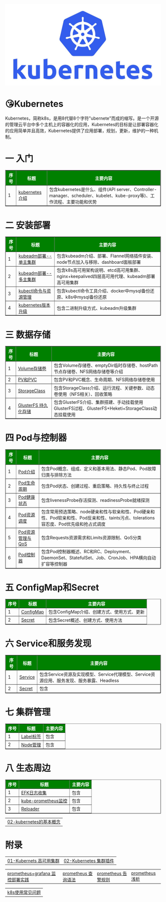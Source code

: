![img](assets/k8s-logo.jpeg)



# 😘Kubernetes

​		Kubernetes，简称k8s，是用8代替8个字符"ubernete"而成的缩写。是一个开源的管理云平台中多个主机上的容器化的应用，Kubernetes的目标是让部署容器化的应用简单并且高效，Kubernetes提供了应用部署，规划，更新，维护的一种机制。



# 一 入门

<table cellpadding="2" border="1">
   <tbody>
    <tr> 
     <th bgcolor="green"><font face="微软雅黑" color="white">序号</font></th>
     <th bgcolor="green"><font face="微软雅黑" color="white">标题</font></th>
     <th bgcolor="green"><font face="微软雅黑" color="white">主要内容</font></th>
    </tr>
    <tr>
     <td>1</td>
     <td><a href="概念介绍/kubernetes介绍.md">kubernetes介绍</a></td>
     <td>包含kubernetes是什么、组件(API server、Controller-manager、scheduler、kubelet、kube-proxy等)、工作流程、主要功能和优势</td>
     </tr>
   </tbody>
</table>


# 二 安装部署

<table cellpadding="2" border="1">
   <tbody>
    <tr> 
     <th bgcolor="green"><font face="微软雅黑" color="white">序号</font></th>
     <th bgcolor="green"><font face="微软雅黑" color="white">标题</font></th>
     <th bgcolor="green"><font face="微软雅黑" color="white">主要内容</font></th>
    </tr>
    <tr> 
     <td>1</td> 
     <td><a href="安装部署/kubeadm部署--单主集群.md">kubeadm部署--单主集群</a></td> 
     <td>包含kubeadm介绍、部署、Flannel网络插件安装、node节点加入与移除、dashboard面板部署</td> 
     </tr>
    <tr> 
     <td>2</td> 
     <td><a href="安装部署/kubeadm部署--多主集群.md">kubeadm部署--多主集群</a></td> 
     <td>包含k8s高可用架构说明、etcd高可用集群、nginx+keepalived四层高可用代理、kubeadm部署高可用集群</td> 
    </tr>
    <tr> 
     <td>3</td> 
     <td><a href="安装部署/kubectl命令与资源管理.md">kubectl命令与资源管理</a></td> 
     <td>包含kubectl命令工具介绍、docker中mysql备份还原、k8s中mysql备份还原</td> 
    </tr>
    <tr> 
     <td>4</td> 
     <td><a href="安装部署/kubernetes版本升级.md">kubernetes版本升级</a></td> 
     <td>包含二进制升级方式、kubeadm升级集群</td> 
    </tr> 
   </tbody>
</table>


# 三 数据存储

<table cellpadding="2" border="1">
   <tbody>
    <tr> 
     <th bgcolor="green"><font face="微软雅黑" color="white">序号</font></th>
     <th bgcolor="green"><font face="微软雅黑" color="white">标题</font></th>
     <th bgcolor="green"><font face="微软雅黑" color="white">主要内容</font></th>
    </tr>
    <tr> 
     <td>1</td> 
     <td><a href="数据存储/Volume存储卷.md">Volume存储卷</a></td> 
     <td>包含Volume存储卷、emptyDir临时存储卷、hostPath节点存储卷、NFS网络存储卷等介绍</td> 
    </tr>
     <tr> 
     <td>2</td> 
     <td><a href="数据存储/PV和PVC.md">PV和PVC</a></td> 
     <td>包含PV和PVC概念、生命周期、NFS网络存储卷使用</td> 
    </tr>
    <tr> 
     <td>3</td> 
     <td><a href="数据存储/StorageClass.md">StorageClass</a></td> 
     <td>包含StorageClass介绍、运行流程、关键参数、动态卷使用（NFS相关）、回收策略</td> 
    </tr>
    <tr> 
     <td>4</td> 
     <td><a href="数据存储/GlusterFS持久化存储.md">GlusterFS 持久化存储</a></td> 
     <td>包含GlusterFS介绍、集群搭建、手动挂载使用GlusterFS过程、GlusterFS+Heketi+StorageClass动态挂载使用</td> 
    </tr> 
   </tbody>
</table>


# 四 Pod与控制器

<table cellpadding="2" border="1">
   <tbody>
    <tr> 
     <th bgcolor="green"><font face="微软雅黑" color="white">序号</font></th>
     <th bgcolor="green"><font face="微软雅黑" color="white">标题</font></th>
     <th bgcolor="green"><font face="微软雅黑" color="white">主要内容</font></th>
    </tr>
 <tr> 
     <td>1</td> 
     <td><a href="Pod与控制器/Pod介绍.md">Pod介绍</a></td> 
     <td>包含Pod概念、组成、定义和基本用法、静态Pod、Pod故障归类与排除方法</td> 
    </tr>
     <tr> 
     <td>2</td> 
     <td><a href="Pod与控制器/Pod生命周期.md">Pod生命周期</a></td> 
     <td>包含Pod状态、创建过程、重启策略、持久性与终止过程</td> 
    </tr>
    <tr> 
     <td>3</td> 
     <td><a href="Pod与控制器/Pod健康状态.md">Pod健康状态</a></td> 
     <td>包含livenessProbe存活探测、readinessProbe就绪探测</td> 
    </tr>
    <tr> 
     <td>4</td> 
     <td><a href="Pod与控制器/Pod资源调度.md">Pod资源调度</a></td> 
     <td>包含常用预选策略、node硬亲和性与软亲和性、Pod硬亲和性、Pod软亲和性、Pod反亲和性、taints污点、tolerations容忍度、Pod优先级和抢占式调度</td> 
    </tr>
	<tr> 
     <td>5</td> 
     <td><a href="Pod与控制器/Pod资源管理与QoS.md">Pod资源管理与QoS</a></td> 
     <td>包含Requests资源需求和Limits资源限制、QoS分类</td> 
    </tr>
    <tr> 
     <td>6</td> 
     <td><a href="Pod与控制器/Pod控制器.md">Pod控制器</a></td> 
     <td>包含Pod控制器概述、RC和RC、Deployment、DaemonSet、StatefulSet、Job、CronJob、HPA横向自动扩容等控制器</td> 
    </tr> 
   </tbody>
</table>



# 五 ConfigMap和Secret

<table cellpadding="2" border="1">
   <tbody>
    <tr> 
     <th bgcolor="green"><font face="微软雅黑" color="white">序号</font></th>
     <th bgcolor="green"><font face="微软雅黑" color="white">标题</font></th>
     <th bgcolor="green"><font face="微软雅黑" color="white">主要内容</font></th>
    </tr>
 <tr> 
     <td>1</td> 
     <td><a href="ConfigMap和Secret/ConfigMap.md">ConfigMap</a></td> 
     <td>包含ConfigMap介绍、创建方式、使用方式、更新</td> 
    </tr>
  <tr> 
     <td>2</td> 
     <td><a href="ConfigMap和Secret/Secret.md">Secret</a></td> 
     <td>包含Secret概述、创建方式、使用方法</td> 
    </tr> 
   </tbody>
</table>  



# 六 Service和服务发现

<table cellpadding="2" border="1">
   <tbody>
    <tr> 
     <th bgcolor="green"><font face="微软雅黑" color="white">序号</font></th>
     <th bgcolor="green"><font face="微软雅黑" color="white">标题</font></th>
     <th bgcolor="green"><font face="微软雅黑" color="white">主要内容</font></th>
    </tr>
 <tr> 
     <td>1</td> 
     <td><a href="Service和服务发现/Service.md">Service</a></td> 
     <td>包含Service资源及实现模型、Service代理模型、Service资源应用、服务发现、服务暴露、Headless</td> 
    </tr>
  <tr> 
     <td>2</td> 
     <td><a href="ConfigMap和Secret/Secret.md">Secret</a></td> 
     <td>包含</td> 
    </tr> 
   </tbody>
</table>  




# 七 集群管理

<table cellpadding="2" border="1">
   <tbody>
    <tr> 
     <th bgcolor="green"><font face="微软雅黑" color="white">序号</font></th>
     <th bgcolor="green"><font face="微软雅黑" color="white">标题</font></th>
     <th bgcolor="green"><font face="微软雅黑" color="white">主要内容</font></th>
    </tr>
 <tr> 
     <td>1</td> 
     <td><a href="集群管理/Label标签.md">Label标签</a></td> 
     <td>包含</td> 
    </tr>
  <tr> 
     <td>2</td> 
     <td><a href="集群管理/Node管理.md">Node管理</a></td> 
     <td>包含</td> 
    </tr> 
   </tbody>
</table>  















# 八 生态周边

<table cellpadding="2" border="1">
   <tbody>
    <tr> 
     <th bgcolor="green"><font face="微软雅黑" color="white">序号</font></th>
     <th bgcolor="green"><font face="微软雅黑" color="white">标题</font></th>
     <th bgcolor="green"><font face="微软雅黑" color="white">主要内容</font></th>
    </tr>
 <tr> 
     <td>1</td> 
     <td><a href="生态周边/EFK日志收集.md">EFK日志收集</a></td>
     <td>包含</td> 
    </tr>
  <tr> 
     <td>2</td> 
     <td><a href="生态周边/kube-prometheus监控.md">kube-prometheus监控</a></td>
     <td>包含</td> 
    </tr>     
     <tr> 
     <td>3</td> 
     <td><a href="生态周边/Reloader.md">Reloader</a></td>
     <td>包含</td> 
    </tr>
   </tbody>
</table>










<table border="0">
<tr>
   <td><a href="Kubernetes学习/02-kubernetes的基本概念.md">02-kubernetes的基本概念</a></td>
</tr>
</table>



# 附录

<table border="0">
    <tr>
        <td><a href="附录/01-Kubernets高可用集群.md">01-Kubernets 高可用集群</a></td>
        <td><a href="附录/02-Kubernetes集群插件.md">02-Kubernetes 集群插件</a></td>
    </tr>
</table>
<table border="0">
    <tr>
    <td><a href="附录/promethues/prometheus+grafana监控部署实践.md">prometheus+grafana 监控部署实践</a></td>
    <td><a href="附录/promethues/prometheus查询语法.md">prometheus 查询语法</a></td>
    <td><a href="附录/promethues/prometheus告警规则.md">prometheus 告警规则</a></td>
    <td><a href="附录/promethues/prometheus浅析.md">prometheus 浅析</a></td>
    </tr>
</table>       
<table border="0">
    <tr>
        <td><a href="k8s使用常见问题.md">k8s使用常见问题</a></td>
    </tr>
</table>    










